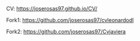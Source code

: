 CV: https://joserosas97.github.io/CV/


Fork1: https://github.com/joserosas97/cvleonardodl


Fork2: https://github.com/joserosas97/Cvjaviera
